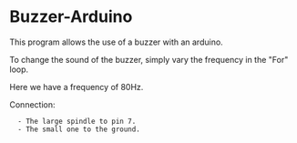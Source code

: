 # Buzzer-Arduino

This program allows the use of a buzzer with an arduino.

To change the sound of the buzzer, simply vary the frequency in the "For" loop. 

Here we have a frequency of 80Hz.

Connection:

      - The large spindle to pin 7.
      - The small one to the ground.
